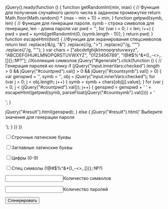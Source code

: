 jQuery().ready(function () {
 function getRandomInt(min, max) { // Функция для получения случайного целого числа в заданном промежутке
 return Math.floor(Math.random() * (max - min + 1)) + min;
 }
 function getpwd(symb, len) { // Функция для генерации пароля. symb - строка символов для генерации, len - длина пароля
 var pwd = '';
 for (var i = 0; i < len; i++) {
 pwd = pwd + symb[getRandomInt(0, (symb.length - 1))];
 }
 return pwd;
 }
 function escapeHtml(text) { //Функция для экранирования спецсимволов
 return text
 .replace(/&/g, "&")
 .replace(//g, ">")
 .replace(/"/g, """)
 .replace(/'/g, "'");
 }
 var chars = ["abcdefghijklmnopqrstuvwxyz", "ABCDEFGHIJKLMNOPQRSTUVWXYZ", "0123456789", "!@#$%^&*()_-<>,.[]{};:№?"]; //Коллекция символов
 jQuery("#generate").click(function () { //Генерация паролей ко плику
 if (jQuery("input.innerVars:checked").length > 0 && jQuery("#countpwd").val() > 0 && jQuery("#countsymb").val() > 0) {
 var genspwd = '', symb = '', obj = jQuery("input.innerVars:checked");
 for (var j = 0; j < obj.length; j++) {
 symb = symb + chars[obj[j].value];
 }
 for (var j = 0; j < (jQuery("#countpwd").val()); j++) {
 genspwd = genspwd + '
' + escapeHtml(getpwd(symb, parseFloat(jQuery("#countsymb").val()))) + '

';
 }

 jQuery("#result").html(genspwd);
 } else {
 jQuery("#result").html('
Выберите значения для генерации пароля

');
 }
 })
 })



<input type="checkbox" value="0" id="chars" class="innerVars"><span>Строчные латинские буквы</span>

<input type="checkbox" value="1" id="bigChars" class="innerVars"><span>Заглавные латинские буквы</span>

<input type="checkbox" value="2" id="numChars" class="innerVars">Цифры (0-9)

<input type="checkbox" value="3" id="specChars" class="innerVars"><span>Спец символы (!@#$%^&amp;*()_-&lt;&gt;,.[]{};:№?)</span>

<input type="text" id="countsymb"><span>Количество символов</span>

<input type="text" id="countpwd"><span>Количество паролей</span>

<input type="button" id="generate" value="Сгенерировать">
